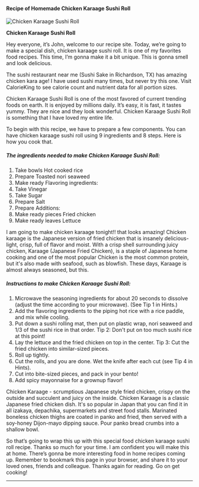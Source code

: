             

#### Recipe of Homemade Chicken Karaage Sushi Roll

![Chicken Karaage Sushi Roll](https://img-global.cpcdn.com/recipes/5357946136428544/751x532cq70/chicken-karaage-sushi-roll-recipe-main-photo.jpg)

**Chicken Karaage Sushi Roll**

Hey everyone, it’s John, welcome to our recipe site. Today, we’re going to make a special dish, chicken karaage sushi roll. It is one of my favorites food recipes. This time, I’m gonna make it a bit unique. This is gonna smell and look delicious.

The sushi restaurant near me (Sushi Sake in Richardson, TX) has amazing chicken kara age! I have used sushi many times, but never try this one. Visit CalorieKing to see calorie count and nutrient data for all portion sizes.

Chicken Karaage Sushi Roll is one of the most favored of current trending foods on earth. It is enjoyed by millions daily. It’s easy, it is fast, it tastes yummy. They are nice and they look wonderful. Chicken Karaage Sushi Roll is something that I have loved my entire life.

To begin with this recipe, we have to prepare a few components. You can have chicken karaage sushi roll using 9 ingredients and 8 steps. Here is how you cook that.

##### The ingredients needed to make Chicken Karaage Sushi Roll:

1.  Take bowls Hot cooked rice
2.  Prepare Toasted nori seaweed
3.  Make ready Flavoring ingredients:
4.  Take Vinegar
5.  Take Sugar
6.  Prepare Salt
7.  Prepare Additions:
8.  Make ready pieces Fried chicken
9.  Make ready leaves Lettuce

I am going to make chicken karaage tonight!! that looks amazing! Chicken karaage is the Japanese version of fried chicken that is insanely delicious- light, crisp, full of flavor and moist. With a crisp shell surrounding juicy chicken, Karaage (Japanese Fried Chicken), is a staple of Japanese home cooking and one of the most popular Chicken is the most common protein, but it's also made with seafood, such as blowfish. These days, Karaage is almost always seasoned, but this.

##### Instructions to make Chicken Karaage Sushi Roll:

1.  Microwave the seasoning ingredients for about 20 seconds to dissolve (adjust the time according to your microwave). (See Tip 1 in Hints.)
2.  Add the flavoring ingredients to the piping hot rice with a rice paddle, and mix while cooling.
3.  Put down a sushi rolling mat, then put on plastic wrap, nori seaweed and 1/3 of the sushi rice in that order. Tip 2: Don't put on too much sushi rice at this point!
4.  Lay the lettuce and the fried chicken on top in the center. Tip 3: Cut the fried chicken into similar-sized pieces.
5.  Roll up tightly.
6.  Cut the rolls, and you are done. Wet the knife after each cut (see Tip 4 in Hints).
7.  Cut into bite-sized pieces, and pack in your bento!
8.  Add spicy mayonnaise for a grownup flavor!

Chicken Karaage - scrumptious Japanese style fried chicken, crispy on the outside and succulent and juicy on the inside. Chicken Karaage is a classic Japanese fried chicken dish. It's so popular in Japan that you can find it in all izakaya, depachika, supermarkets and street food stalls. Marinated boneless chicken thighs are coated in panko and fried, then served with a soy-honey Dijon-mayo dipping sauce. Pour panko bread crumbs into a shallow bowl.

So that’s going to wrap this up with this special food chicken karaage sushi roll recipe. Thanks so much for your time. I am confident you will make this at home. There’s gonna be more interesting food in home recipes coming up. Remember to bookmark this page in your browser, and share it to your loved ones, friends and colleague. Thanks again for reading. Go on get cooking!

* * *